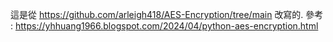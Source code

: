 這是從 https://github.com/arleigh418/AES-Encryption/tree/main 改寫的. 參考 :
https://yhhuang1966.blogspot.com/2024/04/python-aes-encryption.html
